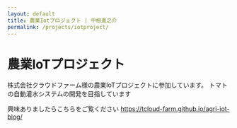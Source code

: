 ```yaml
---
layout: default
title: 農業Iotプロジェクト | 中根進之介
permalink: /projects/iotproject/
---
```


# 農業IoTプロジェクト

株式会社クラウドファーム様の農業IoTプロジェクトに参加しています。
トマトの自動灌水システムの開発を目指しています

興味ありましたらこちらをご覧ください
https://tcloud-farm.github.io/agri-iot-blog/